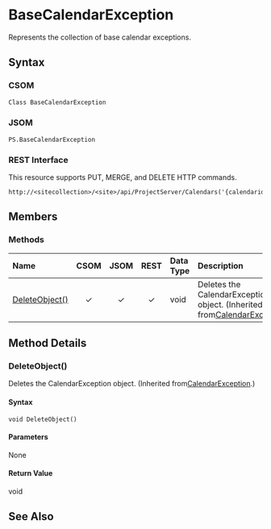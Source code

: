 [comment]: # (Name:BaseCalendarException)
[comment]: # (Type:Object)
[comment]: # (Status:Incomplete)
[comment]: # (GeneratedDate:2016-12-13 18:12:21Z)

# BaseCalendarException

Represents the collection of base calendar exceptions.



## Syntax

### CSOM

```C#
Class BaseCalendarException 
```
### JSOM

```
PS.BaseCalendarException
```
### REST Interface

This resource supports PUT, MERGE, and DELETE HTTP commands.

```
http://<sitecollection>/<site>/api/ProjectServer/Calendars('{calendarid}')/BaseCalendarExceptions({id})
```


## Members






### Methods

|**Name**|**CSOM**|**JSOM**|**REST**|**Data Type**|**Description**|
|:-----|:-----:|:-----:|:-----:|:-----|:-----|
|[DeleteObject()](#DeleteObject__)|&#x2713;|&#x2713;|&#x2713;|void|Deletes the CalendarException object. (Inherited from[CalendarException](71c6306e-4fcf-161c-9188-2edc9c5fba96.md).)|



## Method Details


### <a name="DeleteObject__"></a>DeleteObject()
 
Deletes the CalendarException object. (Inherited from[CalendarException](71c6306e-4fcf-161c-9188-2edc9c5fba96.md).)

#### Syntax

```
void DeleteObject()
```

#### Parameters

None

#### Return Value

void


## See Also
